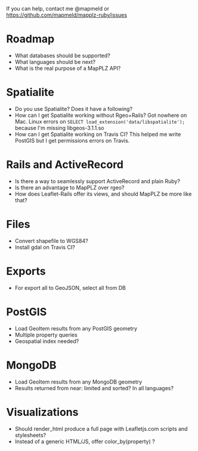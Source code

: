 If you can help, contact me @mapmeld or https://github.com/mapmeld/mapplz-ruby/issues

# Roadmap

* What databases should be supported?
* What languages should be next?
* What is the real purpose of a MapPLZ API?

# Spatialite

* Do you use Spatialite? Does it have a following?
* How can I get Spatialite working without Rgeo+Rails? Got nowhere on Mac. Linux errors on ```SELECT load_extension('data/libspatialite');``` because I'm missing libgeos-3.1.1.so
* How can I get Spatialite working on Travis CI? This helped me write PostGIS but I get permissions errors on Travis.

# Rails and ActiveRecord

* Is there a way to seamlessly support ActiveRecord and plain Ruby?
* Is there an advantage to MapPLZ over rgeo?
* How does Leaflet-Rails offer its views, and should MapPLZ be more like that?

# Files

* Convert shapefile to WGS84?
* Install gdal on Travis CI?

# Exports

* For export all to GeoJSON, select all from DB

# PostGIS

* Load GeoItem results from any PostGIS geometry
* Multiple property queries
* Geospatial index needed?

# MongoDB

* Load GeoItem results from any MongoDB geometry
* Results returned from near: limited and sorted? In all languages?

# Visualizations
* Should render_html produce a full page with Leafletjs.com scripts and stylesheets?
* Instead of a generic HTML/JS, offer color_by(property) ?
